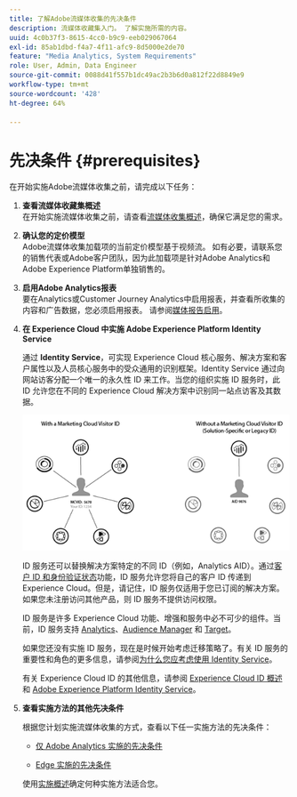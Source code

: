 ```yaml
---
title: 了解Adobe流媒体收集的先决条件
description: 流媒体收藏集入门。 了解实施所需的内容。
uuid: 4c0b37f3-8615-4cc0-b9c9-eeb029067064
exl-id: 85ab1dbd-f4a7-4f11-afc9-8d5000e2de70
feature: "Media Analytics, System Requirements"
role: User, Admin, Data Engineer
source-git-commit: 0088d41f557b1dc49ac2b3b6d0a812f22d8849e9
workflow-type: tm+mt
source-wordcount: '428'
ht-degree: 64%

---
```


# 先决条件 {#prerequisites}

在开始实施Adobe流媒体收集之前，请完成以下任务：

1. **查看流媒体收藏集概述**<br>
在开始实施流媒体收集之前，请查看[流媒体收集概述](/help/media-overview.md)，确保它满足您的需求。

1. **确认您的定价模型**<br>
Adobe流媒体收集加载项的当前定价模型基于视频流。 如有必要，请联系您的销售代表或Adobe客户团队，因为此加载项是针对Adobe Analytics和Adobe Experience Platform单独销售的。

1. **启用Adobe Analytics报表**<br>
要在Analytics或Customer Journey Analytics中启用报表，并查看所收集的内容和广告数据，您必须启用报表。 请参阅[媒体报告启用](/help/reporting/media-reports-enable.md)。

1. **在 Experience Cloud 中实施 Adobe Experience Platform Identity Service**

   通过 **Identity Service**，可实现 Experience Cloud 核心服务、解决方案和客户属性以及人员核心服务中的受众通用的识别框架。Identity Service 通过向网站访客分配一个唯一的永久性 ID 来工作。当您的组织实施 ID 服务时，此 ID 允许您在不同的 Experience Cloud 解决方案中识别同一站点访客及其数据。

   ![ID 服务图形](assets/mc_id_service_graphic.png)

   ID 服务还可以替换解决方案特定的不同 ID（例如，Analytics AID）。通过[客户 ID 和身份验证状态](https://experienceleague.adobe.com/docs/id-service/using/reference/authenticated-state.html?lang=zh-Hans)功能，ID 服务允许您将自己的客户 ID 传递到 Experience Cloud。但是，请记住，ID 服务仅适用于您已订阅的解决方案。如果您未注册访问其他产品，则 ID 服务不提供访问权限。

   ID 服务是许多 Experience Cloud 功能、增强和服务中必不可少的组件。当前，ID 服务支持 [Analytics](https://www.adobe.com/cn/marketing-cloud/web-analytics.html)、[Audience Manager](https://www.adobe.com/cn/marketing-cloud/data-management-platform.html) 和 [Target](https://www.adobe.com/cn/marketing-cloud/testing-targeting.html)。

   如果您还没有实施 ID 服务，现在是时候开始考虑迁移策略了。有关 ID 服务的重要性和角色的更多信息，请参阅[为什么您应考虑使用 Identity Service](https://theblog.adobe.com/why-new-adobe-marketing-cloud-id-service-should-be-on-your-radar/)。

   有关 Experience Cloud ID 的其他信息，请参阅 [Experience Cloud ID 概述](https://experienceleague.adobe.com/docs/id-service/using/intro/overview.html?lang=zh-Hans)和 [Adobe Experience Platform Identity Service](https://experienceleague.adobe.com/docs/id-service/using/home.html?lang=zh-Hans)。

1. **查看实施方法的其他先决条件**

   根据您计划实施流媒体收集的方式，查看以下任一实施方法的先决条件：

   * [仅 Adobe Analytics 实施的先决条件](/help/implementation/media-sdk/setup/prerequisites-analytics.md)

   * [Edge 实施的先决条件](/help/implementation/edge/prerequisites-edge.md)

   使用[实施概述](/help/implementation/overview.md)确定何种实施方法适合您。
